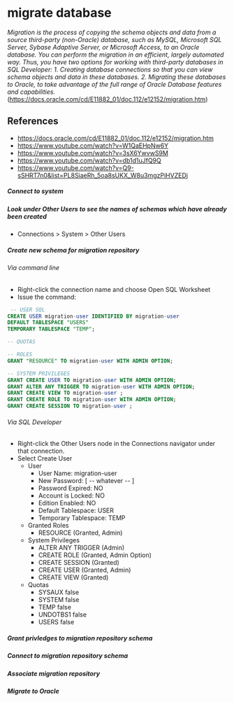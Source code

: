 # migrate database

*Migration is the process of copying the schema objects and data from a source third-party (non-Oracle) database, such as MySQL, Microsoft SQL Server, Sybase Adaptive Server, or Microsoft Access, to an Oracle database. You can perform the migration in an efficient, largely automated way. Thus, you have two options for working with third-party databases in SQL Developer: 1. Creating database connections so that you can view schema objects and data in these databases. 2. Migrating these databases to Oracle, to take advantage of the full range of Oracle Database features and capabilities.* (https://docs.oracle.com/cd/E11882_01/doc.112/e12152/migration.htm)

## References
* https://docs.oracle.com/cd/E11882_01/doc.112/e12152/migration.htm
* https://www.youtube.com/watch?v=W1QaEHpNw6Y
* https://www.youtube.com/watch?v=3sX6YwvwS9M
* https://www.youtube.com/watch?v=db1d1uJfQ9Q
* https://www.youtube.com/watch?v=Q9-sSHRT7n0&list=PL8SiaeRh_5oa8sUKX_W8u3mgzPiHVZEDj

##### Connect to system

##### Look under Other Users to see the names of schemas which have already been created
* Connections > System > Other Users

##### Create new schema for migration repository
###### Via command line
* Right-click the connection name and choose Open SQL Worksheet
* Issue the command: 
```sql
 -- USER SQL
CREATE USER migration-user IDENTIFIED BY migration-user 
DEFAULT TABLESPACE "USERS"
TEMPORARY TABLESPACE "TEMP";

-- QUOTAS

-- ROLES
GRANT "RESOURCE" TO migration-user WITH ADMIN OPTION;

-- SYSTEM PRIVILEGES
GRANT CREATE USER TO migration-user WITH ADMIN OPTION;
GRANT ALTER ANY TRIGGER TO migration-user WITH ADMIN OPTION;
GRANT CREATE VIEW TO migration-user ;
GRANT CREATE ROLE TO migration-user WITH ADMIN OPTION;
GRANT CREATE SESSION TO migration-user ;
```
###### Via SQL Developer
* Right-click the Other Users node in the Connections navigator under that connection.
* Select Create User
  * User
    * User Name: migration-user
    * New Password: [ -- whatever -- ]
    * Password Expired: NO
    * Account is Locked: NO
    * Edition Enabled: NO
    * Default Tablespace: USER
    * Temporary Tablespace: TEMP
  * Granted Roles
    * RESOURCE (Granted, Admin)
  * System Privileges
    * ALTER ANY TRIGGER (Admin)
    * CREATE ROLE (Granted, Admin Option)    
    * CREATE SESSION (Granted)
    * CREATE USER (Granted, Admin)
    * CREATE VIEW (Granted)
  * Quotas
    * SYSAUX	false
    * SYSTEM	false
    * TEMP	false
    * UNDOTBS1	false
    * USERS	false		

##### Grant privledges to migration repository schema
##### Connect to migration repository schema
##### Associate migration repository
##### Migrate to Oracle



